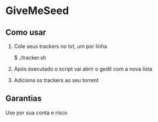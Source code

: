 GiveMeSeed
==========

Como usar
---------

1.  Cole seus trackers no txt, um por linha

    $ ./tracker.sh

2.  Após executado o script vai abrir o gedit com a nova lista
3.  Adiciona os trackers ao seu torrent

Garantias
---------
Use por sua conta e risco
